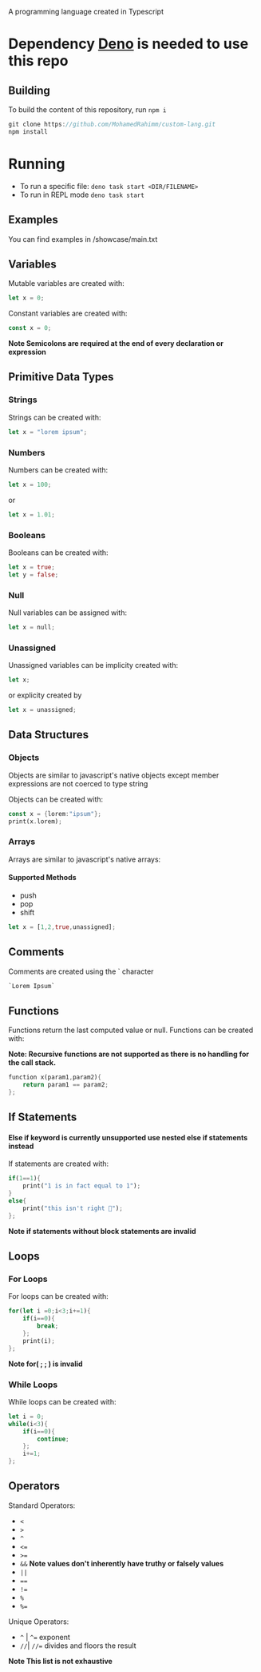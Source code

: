 A programming language created in Typescript

# Dependency [Deno](https://deno.com/) is needed to use this repo

## Building

To build the content of this repository, run `npm i`

```rs
git clone https://github.com/MohamedRahimm/custom-lang.git
npm install
```

# Running

- To run a specific file: `deno task start <DIR/FILENAME>`
- To run in REPL mode `deno task start`

## Examples

You can find examples in /showcase/main.txt

## Variables

Mutable variables are created with:

```rs
let x = 0;
```

Constant variables are created with:

```rs
const x = 0;
```

**Note Semicolons are required at the end of every declaration or expression**

## Primitive Data Types

### Strings

Strings can be created with:

```rs
let x = "lorem ipsum";
```

### Numbers

Numbers can be created with:

```rs
let x = 100;
```

or

```rs
let x = 1.01;
```

### Booleans

Booleans can be created with:

```rs
let x = true;
let y = false;
```

### Null

Null variables can be assigned with:

```rs
let x = null;
```

### Unassigned

Unassigned variables can be implicity created with:

```rs
let x;
```

or explicity created by

```rs
let x = unassigned;
```

## Data Structures

### Objects

Objects are similar to javascript's native objects except member expressions are
not coerced to type string

Objects can be created with:

```rs
const x = {lorem:"ipsum"};
print(x.lorem);
```

### Arrays

Arrays are similar to javascript's native arrays:

#### Supported Methods

- push
- pop
- shift

```rs
let x = [1,2,true,unassigned];
```

## Comments

Comments are created using the ` character

```rs
`Lorem Ipsum`
```

## Functions

Functions return the last computed value or null. Functions can be created with:

**Note: Recursive functions are not supported as there is no handling for the
call stack.**

```rs
function x(param1,param2){
    return param1 == param2;
};
```

## If Statements

#### Else if keyword is currently unsupported use nested else if statements instead

If statements are created with:

```rs
if(1==1){
    print("1 is in fact equal to 1");
}
else{
    print("this isn't right 🧐");
};
```

**Note if statements without block statements are invalid**

## Loops

### For Loops

For loops can be created with:

```rs
for(let i =0;i<3;i+=1){
    if(i==0){
        break;
    };
    print(i);
};
```

**Note for( ; ; ) is invalid**

### While Loops

While loops can be created with:

```rs
let i = 0;
while(i<3){
    if(i==0){
        continue;
    };
    i+=1;
};
```

## Operators

Standard Operators:

- `<`
- `>`
- `^`
- `<=`
- `>=`
- `&&` **Note values don't inherently have truthy or falsely values**
- `||`
- `==`
- `!=`
- `%`
- `%=`

Unique Operators:

- `^` | `^=` exponent
- `//`| `//=` divides and floors the result

**Note This list is not exhaustive**
